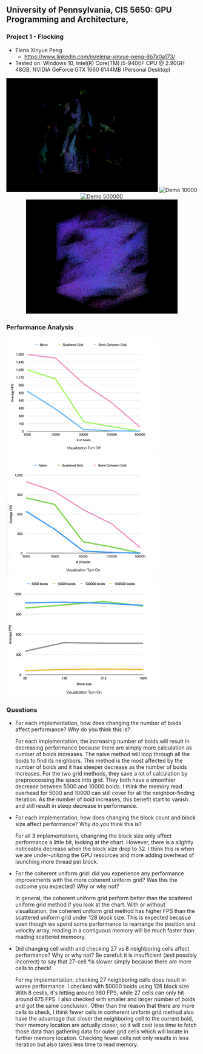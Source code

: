 ## University of Pennsylvania, CIS 5650: GPU Programming and Architecture,
### Project 1 - Flocking

* Elena Xinyue Peng
  * https://www.linkedin.com/in/elena-xinyue-peng-8b7a0a173/
* Tested on: Windows 10, Intel(R) Core(TM) i5-9400F CPU @ 2.90GH 48GB, NVIDIA GeForce GTX 1660 6144MB (Personal Desktop)

<p align="center">
  <img src="./images/demo-5000.gif" alt="Demo 5000" width="400" height="300">
  <img src="./images/demo-10000.gif" alt="Demo 10000" width="400" height="300">
  <img src="./images/demo-50000.gif" alt="Demo 500000" width="400" height="300">
  <img src="./images/demo-100000.gif" alt="Demo 100000" width="400" height="300">
</p>

### Performance Analysis

<img src="./images/vis_off.png" alt="analysis" width="400">

<img src="./images/vis_on.png" alt="analysis" width="400">

<img src="./images/blocksize.png" alt="analysis" width="400">

### Questions
* For each implementation, how does changing the number of boids affect performance? Why do you think this is?


  For each implementation, the increasing number of boids will result in decreasing performance because there are simply more calculation as number of boids increases. The naive method will loop through all the boids to find its neighbors. This method is the most affected by the number of boids and it has steeper decrease as the number of boids increases. For the two grid methods, they save a lot of calculation by preproccessing the space into grid. They both have a smoothier decrease between 5000 and 10000 boids. I think the memory read overhead for 5000 and 10000 can still cover for all the neighbor-finding iteration. As the number of boid increases, this benefit start to vanish and still result in steep decrease in performance.


* For each implementation, how does changing the block count and block size affect performance? Why do you think this is?

  For all 3 implementations, changning the block size only affect performance a little bit, looking at the chart. However, there is a slightly noticeable decrease when the block size drop to 32. I think this is when we are under-utilizing the GPU resources and more adding overhead of launching more thread per block. 
  
* For the coherent uniform grid: did you experience any performance improvements with the more coherent uniform grid? Was this the outcome you expected? Why or why not?

  In general, the coherent uniform grid perform better than the scattered uniform grid method if you look at the chart. With or without visualization, the coherent uniform grid method has higher FPS than the scattered uniform grid under 128 block size. This is expected becasue even though we spend some performance to rearrange the position and velocity array, reading in a contiguous memory will be much faster than reading scattered memeory.
  
* Did changing cell width and checking 27 vs 8 neighboring cells affect performance? Why or why not? Be careful: it is insufficient (and possibly incorrect) to say that 27-cell *is slower simply because there are more cells to check!

  For my implementation, checking 27 neighboring cells does result in worse performance. I checked with 50000 boids using 128 block size. With 8 ceslls, it's hitting around 980 FPS, while 27 cells can only hit around 675 FPS. I also checked with smaller and larger number of boids and got the same conclusion. Other than the reason that there are more cells to check, I think fewer cells in conherent uniform grid method also have the advantage that closer the neighboring cell to the current boid, their memory location are actually closer, so it will cost less time to fetch those data than gathering data for outer grid cells which will locate in further memory location. Checking fewer cells not only results in less iteration but also takes less time to read memory. 

